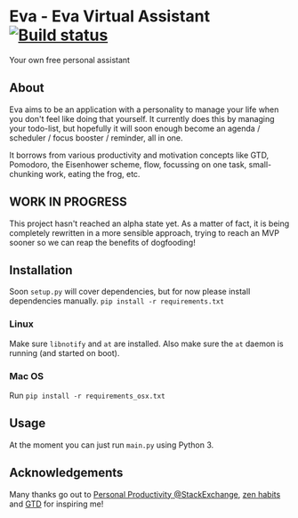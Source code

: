 # Eva - Eva Virtual Assistant    [![Build status](https://travis-ci.org/Procrat/eva.png?branch=master)](https://travis-ci.org/Procrat/eva)

Your own free personal assistant


## About

Eva aims to be an application with a personality to manage your life when you
don't feel like doing that yourself.
It currently does this by managing your todo-list, but hopefully it will soon
enough become an agenda / scheduler / focus booster / reminder, all in one.

It borrows from various productivity and motivation concepts like GTD,
Pomodoro, the Eisenhower scheme, flow, focussing on one task, small-chunking
work, eating the frog, etc.


## WORK IN PROGRESS

This project hasn't reached an alpha state yet. As a matter of fact, it is being
completely rewritten in a more sensible approach, trying to reach an MVP sooner
so we can reap the benefits of dogfooding!


## Installation

Soon `setup.py` will cover dependencies, but for now please install
dependencies manually.
`pip install -r requirements.txt`

### Linux

Make sure `libnotify` and `at` are installed. Also make sure the `at` daemon is
running (and started on boot).

### Mac OS

Run `pip install -r requirements_osx.txt`


## Usage

At the moment you can just run `main.py` using Python 3.


## Acknowledgements

Many thanks go out to [Personal Productivity
@StackExchange](http://productivity.stackexchange.com), [zen
habits](http://zenhabits.net) and [GTD](http://gettingthingsdone.com) for
inspiring me!
